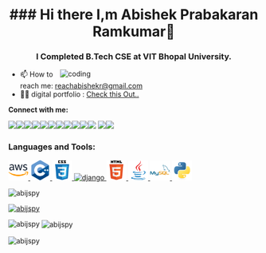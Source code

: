 <h1 align="center">### Hi there I,m Abishek Prabakaran Ramkumar👋</h1>
<h3 align = "center">I Completed B.Tech CSE at VIT Bhopal University.</h3>
<img align="right" alt="coding" width="400" src="https://github-production-user-asset-6210df.s3.amazonaws.com/88943869/291781416-6d2973a4-d80c-4d39-85b0-990476ba2f97.gif">


- 📫 How to reach me: reachabishekr@gmail.com
- 👨‍🎓 digital portfolio : <a href = "https://abijspy.github.io/">Check this Out..</a>

<b>Connect with me:</b>








<a href = "https://www.facebook.com/abishek.r.545"><img src = "https://user-images.githubusercontent.com/88943869/209992915-04cca0d1-20e1-4bac-b554-8502555d46ba.jpeg" width="50"></a><a href = "https://twitter.com/abishekprabaka2"><img src = "https://user-images.githubusercontent.com/88943869/209992069-b3504d49-7aeb-4d14-8b2b-db6421a0b77a.png" width = "50"></a><a href = "https://www.instagram.com/abishek_prabakaran_r/"><img src = "https://user-images.githubusercontent.com/88943869/209995235-66357183-a5bc-4510-a2e5-35a3d4bc18eb.jpeg" width = "50"></a><a href = "https://github.com/Abijspy"><img src = "https://user-images.githubusercontent.com/88943869/209991774-6990c116-6248-4d36-8350-8a5911a901d9.jpeg" width="50"></a><a href = "https://www.linkedin.com/in/abishek-prabakaran-ramkumar/"><img src = "https://user-images.githubusercontent.com/88943869/209993255-9ceae518-6ef4-4c81-b9f9-1d16924ad984.png" width = "50"></a><a href = "https://www.hackerrank.com/reachabishekr"><img src = "https://user-images.githubusercontent.com/88943869/209993391-2d8c7cd8-7cda-4f62-9390-3ebdf991ede8.png" width = "50"></a><a href = "https://www.hackerearth.com/@reachabishekr"><img src="https://user-images.githubusercontent.com/88943869/209993701-1f5f2d26-dfcc-4483-833b-35fe9e1dbbdf.png" width = "50"></a><a href = "https://leetcode.com/reachabishekr/"><img src="https://user-images.githubusercontent.com/88943869/209993860-0c79c6d2-78c9-48f7-b842-52f52a7581f2.png" width="50"></a><a href = "https://orcid.org/my-orcid?orcid=0000-0003-0592-2146"><img src="https://user-images.githubusercontent.com/88943869/241523485-2ab3ad39-e528-49f3-998c-bc728a47a222.png" width="50"></a><a href = "https://www.growkudos.com/profile/abishek_prabakaran_ramkumar"><img src="https://user-images.githubusercontent.com/88943869/265262135-f31d32a3-67bf-48f4-9d3c-aedd1210522d.png" width="50"></a><a href = "https://vit.academia.edu/ABISHEKPRABAKARANRAMKUMAR"><img src="https://github-production-user-asset-6210df.s3.amazonaws.com/88943869/265267702-a65ed3bc-b3c4-45b1-9f6d-851a40fd7d5b.png" width="50"></a>
<a href = "https://scholar.google.com/citations?hl=en&user=xMhP6tgAAAAJ"><img src="https://github-production-user-asset-6210df.s3.amazonaws.com/88943869/290623396-7d85afe4-bf7f-46e9-a605-00fc9cd19808.png" width="50"></a><a href = "https://www.webofscience.com/wos/author/record/JSL-4029-2023"><img src="https://github-production-user-asset-6210df.s3.amazonaws.com/88943869/290625100-c9837229-002d-42fd-aa53-bbe210150dab.png" width="50"></a>

<h3 align="left">Languages and Tools:</h3>
<p align="left"> <a href="https://aws.amazon.com" target="_blank" rel="noreferrer"> <img src="https://raw.githubusercontent.com/devicons/devicon/master/icons/amazonwebservices/amazonwebservices-original-wordmark.svg" alt="aws" width="40" height="40"/> </a> <a href="https://www.w3schools.com/cpp/" target="_blank" rel="noreferrer"> <img src="https://raw.githubusercontent.com/devicons/devicon/master/icons/cplusplus/cplusplus-original.svg" alt="cplusplus" width="40" height="40"/> </a> <a href="https://www.w3schools.com/css/" target="_blank" rel="noreferrer"> <img src="https://raw.githubusercontent.com/devicons/devicon/master/icons/css3/css3-original-wordmark.svg" alt="css3" width="40" height="40"/> </a> <a href="https://www.djangoproject.com/" target="_blank" rel="noreferrer"> <img src="https://cdn.worldvectorlogo.com/logos/django.svg" alt="django" width="40" height="40"/> </a> <a href="https://www.w3.org/html/" target="_blank" rel="noreferrer"> <img src="https://raw.githubusercontent.com/devicons/devicon/master/icons/html5/html5-original-wordmark.svg" alt="html5" width="40" height="40"/> </a> <a href="https://www.java.com" target="_blank" rel="noreferrer"> <img src="https://raw.githubusercontent.com/devicons/devicon/master/icons/java/java-original.svg" alt="java" width="40" height="40"/> </a> <a href="https://www.mysql.com/" target="_blank" rel="noreferrer"> <img src="https://raw.githubusercontent.com/devicons/devicon/master/icons/mysql/mysql-original-wordmark.svg" alt="mysql" width="40" height="40"/> </a> <a href="https://www.python.org" target="_blank" rel="noreferrer"> <img src="https://raw.githubusercontent.com/devicons/devicon/master/icons/python/python-original.svg" alt="python" width="40" height="40"/> </a> </p>
<p align="left"> <img src="https://komarev.com/ghpvc/?username=abijspy&label=Profile%20views&color=0e75b6&style=flat" alt="abijspy" /> </p>

<p align="left"> <a href="https://github.com/ryo-ma/github-profile-trophy"><img src="https://github-profile-trophy.vercel.app/?username=abijspy" alt="abijspy" /></a> </p>
<p><img align="left" src="https://github-readme-stats.vercel.app/api/top-langs?username=abijspy&show_icons=true&locale=en&layout=compact" alt="abijspy" /></p>

<p>&nbsp;<img align="center" src="https://github-readme-stats.vercel.app/api?username=abijspy&show_icons=true&locale=en" alt="abijspy" /></p>

<p><img align="center" src="https://github-readme-streak-stats.herokuapp.com/?user=abijspy&" alt="abijspy" /></p>







